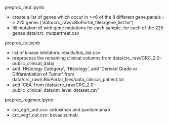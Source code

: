 preproc_mut.ipynb
- create a list of genes which occur in >=6 of the 8 different gene panels -> 225 genes ('data/crc_raw/cBioPortal_files/gene_list.txt')
- fill mutation df with gene mutations for each sample, for each of the 225 genes data/crc_mutpertreat.csv

preproc_ib.ipynb
- list of kinase inhibitors: results/kib_list.csv
- preprocess the remaining clinical columns from data/crc_raw/CRC_2.0-public_clinical_data/
- add 'Histology Category', 'Histology', and 'Derived Grade or Differentiation of Tumor' from data/crc_raw/cBioPortal_files/data_clinical_patient.txt
- add 'CEA' from /data/crc_raw/CRC_2.0-public_clinical_data/tm_level_dataset.csv'

preproc_regimen.ipynb
- crc_egfr_out.csv: cetuximab and panitumumab
- crc_vegf_out.csv: bevacizumab